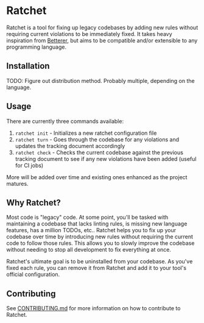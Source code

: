 # Ratchet

Ratchet is a tool for fixing up legacy codebases by adding new rules without requiring current violations to be immediately fixed. It takes heavy inspiration from [Betterer](https://phenomnomnominal.github.io/betterer/), but aims to be compatible and/or extensible to any programming language.

## Installation

TODO: Figure out distribution method. Probably multiple, depending on the language.

## Usage

There are currently three commands available:
1. `ratchet init` - Initializes a new ratchet configuration file
2. `ratchet turn` - Goes through the codebase for any violations and updates the tracking document accordingly
3. `ratchet check` - Checks the current codebase against the previous tracking document to see if any new violations have been added (useful for CI jobs)

More will be added over time and existing ones enhanced as the project matures.

## Why Ratchet?
Most code is "legacy" code. At some point, you'll be tasked with maintaining a codebase that lacks linting rules, is missing new language features, has a million TODOs, etc.. Ratchet helps you to fix up your codebase over time by introducing new rules without requiring the current code to follow those rules. This allows you to slowly improve the codebase without needing to stop all development to fix everything at once.

Ratchet's ultimate goal is to be uninstalled from your codebase. As you've fixed each rule, you can remove it from Ratchet and add it to your tool's official configuration.

## Contributing

See [CONTRIBUTING.md](CONTRIBUTING.md) for more information on how to contribute to Ratchet.
